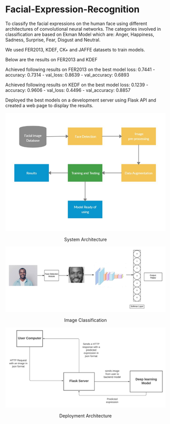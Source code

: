 # Facial-Expression-Recognition
To classify the facial expressions on the human face using different architectures of convolutional neural networks.
The categories involved in classification are based on Ekman Model which are:
Anger, Happiness, Sadness, Surprise, Fear, Disgust and Neutral.

We used FER2013, KDEF, CK+ and JAFFE datasets to train models.
<p>Below are the results on FER2013 and KDEF </p> 
<p>Achieved following results on FER2013 on the best model 
loss: 0.7441 - accuracy: 0.7314 - val_loss: 0.8639 - val_accuracy: 0.6893
</p>
<p>Achieved following results on KEDF on the best model
loss: 0.1239 - accuracy: 0.9606 - val_loss: 0.4496 - val_accuracy: 0.8857
</p>
<p>
Deployed the best models on a development server using Flask API and created a web page to display the results.
</p>

<div align="center">
<img src="diagrams/sa.JPG" >
<p>System Architecture</p>
</div>


<div align="center">
<img src="diagrams/system_1.png" >
<p>Image Classification</p>
</div>


<div align="center">
<img src="diagrams/system_2-2.png" >
<p>Deployment Architecture</p>
</div>


